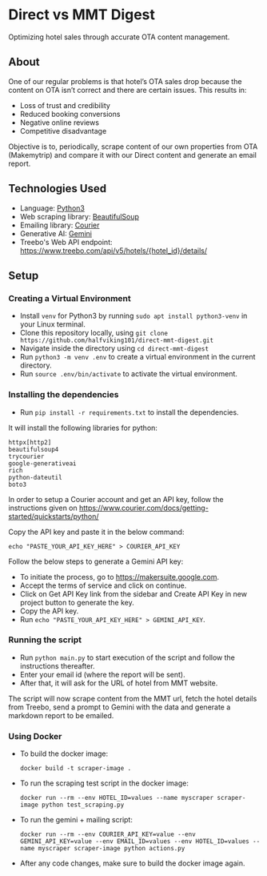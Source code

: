 # Direct vs MMT Digest

Optimizing hotel sales through accurate OTA content management.

## About

One of our regular problems is that hotel’s OTA sales drop because the content on OTA isn’t correct and there are certain issues.  This results in:
- Loss of trust and credibility
- Reduced booking conversions
- Negative online reviews
- Competitive disadvantage

Objective is to, periodically, scrape content of our own properties from OTA (Makemytrip) and compare it with our Direct content and generate an email report.

## Technologies Used

- Language: [Python3](https://www.python.org/)
- Web scraping library: [BeautifulSoup](https://beautiful-soup-4.readthedocs.io/en/latest/)
- Emailing library: [Courier](https://www.courier.com/docs/getting-started/what-is-courier/)
- Generative AI: [Gemini](https://ai.google.dev/tutorials/python_quickstart)
- Treebo's Web API endpoint: https://www.treebo.com/api/v5/hotels/{hotel_id}/details/

## Setup

### Creating a Virtual Environment

- Install `venv` for Python3 by running `sudo apt install python3-venv` in your Linux terminal.
- Clone this repository locally, using `git clone https://github.com/halfviking101/direct-mmt-digest.git`
- Navigate inside the directory using `cd direct-mmt-digest`
- Run `python3 -m venv .env` to create a virtual environment in the current directory.
- Run `source .env/bin/activate` to activate the virtual environment.

### Installing the dependencies

- Run `pip install -r requirements.txt` to install the dependencies.

It will install the following libraries for python:
```
httpx[http2]
beautifulsoup4
trycourier
google-generativeai
rich
python-dateutil
boto3
```

In order to setup a Courier account and get an API key, follow the instructions given on https://www.courier.com/docs/getting-started/quickstarts/python/

Copy the API key and paste it in the below command:
```
echo "PASTE_YOUR_API_KEY_HERE" > COURIER_API_KEY
```

Follow the below steps to generate a Gemini API key:
- To initiate the process, go to https://makersuite.google.com.
- Accept the terms of service and click on continue.
- Click on Get API Key link from the sidebar and Create API Key in new project button to generate the key.
- Copy the API key.
- Run `echo "PASTE_YOUR_API_KEY_HERE" > GEMINI_API_KEY`.

### Running the script

- Run `python main.py` to start execution of the script and follow the instructions thereafter.
- Enter your email id (where the report will be sent).
- After that, it will ask for the URL of hotel from MMT website.

The script will now scrape content from the MMT url, fetch the hotel details from Treebo, send a prompt to Gemini with the data and generate a markdown report to be emailed.

### Using Docker

- To build the docker image:
  ```
  docker build -t scraper-image .
  ```
- To run the scraping test script in the docker image:
  ```
  docker run --rm --env HOTEL_ID=values --name myscraper scraper-image python test_scraping.py
  ```
- To run the gemini + mailing script:
  ```
  docker run --rm --env COURIER_API_KEY=value --env GEMINI_API_KEY=value --env EMAIL_ID=values --env HOTEL_ID=values --name myscraper scraper-image python actions.py
  ```
- After any code changes, make sure to build the docker image again.
